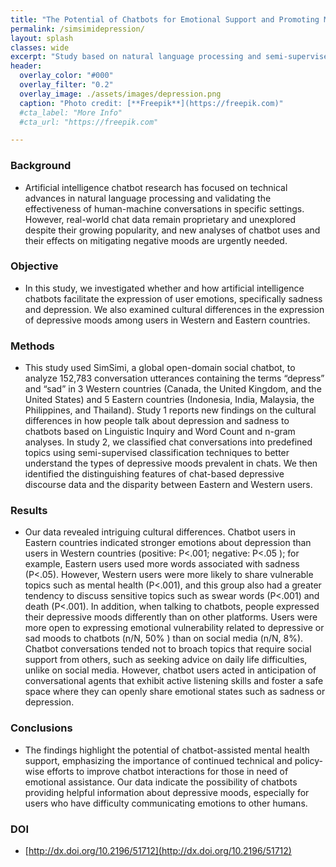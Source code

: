 ```yaml
---
title: "The Potential of Chatbots for Emotional Support and Promoting Mental Well-Being in Different Cultures"
permalink: /simsimidepression/
layout: splash
classes: wide
excerpt: "Study based on natural language processing and semi-supervised classification"
header:
  overlay_color: "#000"
  overlay_filter: "0.2"
  overlay_image: ./assets/images/depression.png
  caption: "Photo credit: [**Freepik**](https://freepik.com)"
  #cta_label: "More Info"
  #cta_url: "https://freepik.com"

---
```

### **Background**
* Artificial intelligence chatbot research has focused on technical advances in natural language processing and validating the effectiveness of human-machine conversations in specific settings. However, real-world chat data remain proprietary and unexplored despite their growing popularity, and new analyses of chatbot uses and their effects on mitigating negative moods are urgently needed.

### **Objective**
* In this study, we investigated whether and how artificial intelligence chatbots facilitate the expression of user emotions, specifically sadness and depression. We also examined cultural differences in the expression of depressive moods among users in Western and Eastern countries.

### **Methods**
* This study used SimSimi, a global open-domain social chatbot, to analyze 152,783 conversation utterances containing the terms “depress” and “sad” in 3 Western countries (Canada, the United Kingdom, and the United States) and 5 Eastern countries (Indonesia, India, Malaysia, the Philippines, and Thailand). Study 1 reports new findings on the cultural differences in how people talk about depression and sadness to chatbots based on Linguistic Inquiry and Word Count and n-gram analyses. In study 2, we classified chat conversations into predefined topics using semi-supervised classification techniques to better understand the types of depressive moods prevalent in chats. We then identified the distinguishing features of chat-based depressive discourse data and the disparity between Eastern and Western users.

### **Results**
* Our data revealed intriguing cultural differences. Chatbot users in Eastern countries indicated stronger emotions about depression than users in Western countries (positive: P<.001; negative: P<.05 ); for example, Eastern users used more words associated with sadness (P<.05). However, Western users were more likely to share vulnerable topics such as mental health (P<.001), and this group also had a greater tendency to discuss sensitive topics such as swear words (P<.001) and death (P<.001). In addition, when talking to chatbots, people expressed their depressive moods differently than on other platforms. Users were more open to expressing emotional vulnerability related to depressive or sad moods to chatbots (n/N, 50% ) than on social media (n/N, 8%). Chatbot conversations tended not to broach topics that require social support from others, such as seeking advice on daily life difficulties, unlike on social media. However, chatbot users acted in anticipation of conversational agents that exhibit active listening skills and foster a safe space where they can openly share emotional states such as sadness or depression.

### **Conclusions**
* The findings highlight the potential of chatbot-assisted mental health support, emphasizing the importance of continued technical and policy-wise efforts to improve chatbot interactions for those in need of emotional assistance. Our data indicate the possibility of chatbots providing helpful information about depressive moods, especially for users who have difficulty communicating emotions to other humans.

### **DOI**
* [http://dx.doi.org/10.2196/51712](http://dx.doi.org/10.2196/51712)

